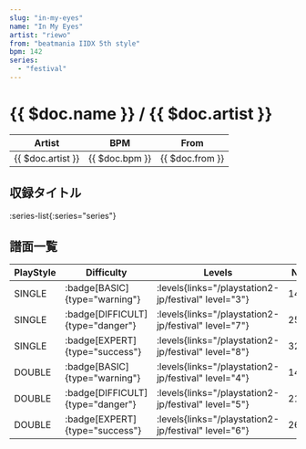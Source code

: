 ```yaml
---
slug: "in-my-eyes"
name: "In My Eyes"
artist: "riewo"
from: "beatmania IIDX 5th style"
bpm: 142
series:
  - "festival"
---
```


# {{ $doc.name }} / {{ $doc.artist }}

|Artist|BPM|From|
|------|---|----|
|{{ $doc.artist }}|{{ $doc.bpm }}|{{ $doc.from }}|

## 収録タイトル

:series-list{:series="series"}

## 譜面一覧

|PlayStyle|Difficulty|Levels|Notes|Movie|
|---------|----------|------|-----|-----|
|SINGLE| :badge[BASIC]{type="warning"}|<div class="field is-grouped is-grouped-multiline"> :levels{links="/playstation2-jp/festival" level="3"}</div>|140/77||
|SINGLE| :badge[DIFFICULT]{type="danger"}|<div class="field is-grouped is-grouped-multiline"> :levels{links="/playstation2-jp/festival" level="7"}</div>|255/24||
|SINGLE| :badge[EXPERT]{type="success"}|<div class="field is-grouped is-grouped-multiline"> :levels{links="/playstation2-jp/festival" level="8"}</div>|322/22||
|DOUBLE| :badge[BASIC]{type="warning"}|<div class="field is-grouped is-grouped-multiline"> :levels{links="/playstation2-jp/festival" level="4"}</div>|144/73||
|DOUBLE| :badge[DIFFICULT]{type="danger"}|<div class="field is-grouped is-grouped-multiline"> :levels{links="/playstation2-jp/festival" level="5"}</div>|214/75||
|DOUBLE| :badge[EXPERT]{type="success"}|<div class="field is-grouped is-grouped-multiline"> :levels{links="/playstation2-jp/festival" level="6"}</div>|267/91||
